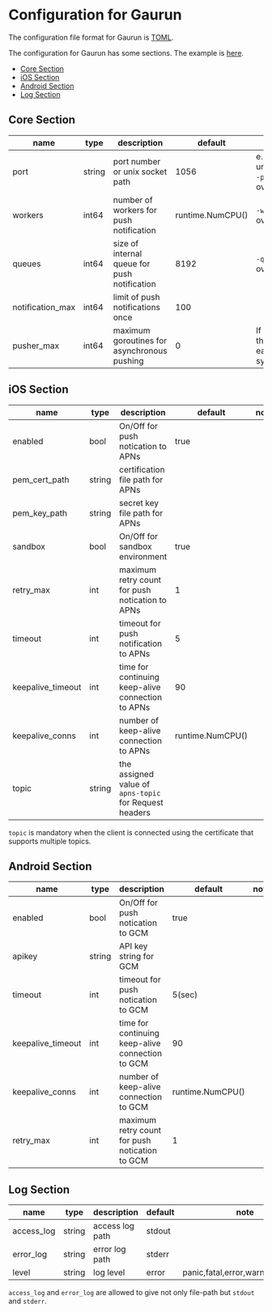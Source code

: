# Configuration for Gaurun

The configuration file format for Gaurun is [TOML](https://github.com/toml-lang/toml).

The configuration for Gaurun has some sections. The example is [here](conf/gaurun.toml).

 * [Core Section](#core-section)
 * [iOS Section](#ios-section)
 * [Android Section](#android-section)
 * [Log Section](#log-section)

## Core Section

|name            |type  |description                                 |default         |note                                |
|----------------|------|--------------------------------------------|----------------|------------------------------------|
|port            |string|port number or unix socket path             |1056            |e.g.)1056, unix:/tmp/gaurun.sock <br/> `-p` option can overwrite    |
|workers         |int64 |number of workers for push notification     |runtime.NumCPU()|`-w` options can overwrite          |
|queues          |int64 |size of internal queue for push notification|8192            |`-q` options can overwrite          |
|notification_max|int64 |limit of push notifications once            |100             |                                    |
|pusher_max      |int64 |maximum goroutines for asynchronous pushing |0               |If the value is less than or equal to zero, each worker pushes synchronously|

## iOS Section

|name                  |type  |description                                           |default   |note                           |
|----------------------|------|------------------------------------------------------|----------|-------------------------------|
|enabled               |bool  |On/Off for push notication to APNs                    |true      |                               |
|pem_cert_path         |string|certification file path for APNs                      |          |                               |
|pem_key_path          |string|secret key file path for APNs                         |          |                               |
|sandbox               |bool  |On/Off for sandbox environment                        |true      |                               |
|retry_max             |int   |maximum retry count for push notication to APNs       |1         |                               |
|timeout               |int   |timeout for push notification to APNs                 |5         |                               |
|keepalive_timeout     |int   |time for continuing keep-alive connection to APNs     |90        |                               |
|keepalive_conns       |int   |number of keep-alive connection to APNs               |runtime.NumCPU()|                         |
|topic                 |string|the assigned value of `apns-topic` for Request headers|          |                               |

`topic` is mandatory when the client is connected using the certificate that supports multiple topics.

## Android Section

|name             |type  |description                                     |default|note|
|-----------------|------|------------------------------------------------|-------|----|
|enabled          |bool  |On/Off for push notication to GCM               |true   |    |
|apikey           |string|API key string for GCM                          |       |    |
|timeout          |int   |timeout for push notication to GCM              |5(sec) |    |
|keepalive_timeout|int   |time for continuing keep-alive connection to GCM|90     |    |
|keepalive_conns  |int   |number of keep-alive connection to GCM          |runtime.NumCPU()||
|retry_max        |int   |maximum retry count for push notication to GCM  |1      |    |

## Log Section

|name      |type  |description    |default|note                             |
|----------|------|---------------|-------|---------------------------------|
|access_log|string|access log path|stdout |                                 |
|error_log |string|error log path |stderr |                                 |
|level     |string|log level      |error  |panic,fatal,error,warn,info,debug|

`access_log` and `error_log` are allowed to give not only file-path but `stdout` and `stderr`.
